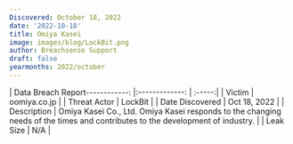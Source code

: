 ```yaml
---
Discovered: October 18, 2022
date: '2022-10-18'
title: Omiya Kasei
image: images/blog/LockBit.png
author: Breachsense Support
draft: false
yearmonths: 2022/october
---
```


| Data Breach Report------------:     |:-------------:    | :-----:|
| Victim      | oomiya.co.jp      | 
| Threat Actor      | LockBit      | 
| Date Discovered      | Oct 18, 2022      | 
| Description      | Omiya Kasei Co., Ltd. Omiya Kasei responds to the changing needs of the times and contributes to the development of industry.       | 
| Leak Size      | N/A      | 

